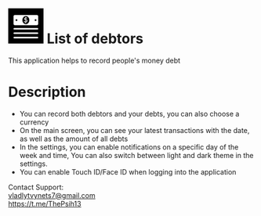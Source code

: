 # ![image](https://raw.githubusercontent.com/Lytvynets/TestTaskApp/main/images/DebtorsList72%202.png) List of debtors

This application helps to record people's money debt
# Description
- You can record both debtors and your debts, you can also choose a currency
- On the main screen, you can see your latest transactions with the date, as well as the amount of all debts
- In the settings, you can enable notifications on a specific day of the week and time, You can also switch between light and dark theme in the settings.
- You can enable Touch ID/Face ID when logging into the application

Contact Support:   
vladlytvynets7@gmail.com   
https://t.me/ThePsih13
